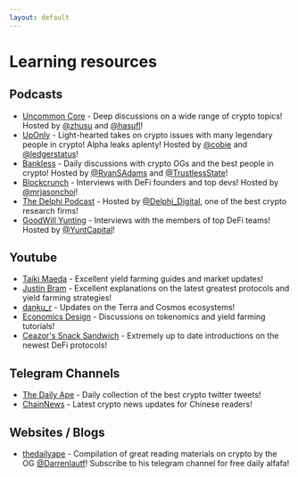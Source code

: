 ```yaml
---
layout: default
---
```


# Learning resources

## Podcasts
- [Uncommon Core]( https://uncommoncore.co/podcast/) - Deep discussions on a wide range of crypto topics! Hosted by [@zhusu](https://twitter.com/zhusu) and [@hasufl](https://twitter.com/hasufl)!
- [UpOnly](https://podcasts.apple.com/us/podcast/uponly-chats-with-crypto-experts/id155438761) - Light-hearted takes on crypto issues with many legendary people in crypto! Alpha leaks aplenty! Hosted by [@cobie](https://twitter.com/cobie) and [@ledgerstatus](https://twitter.com/ledgerstatus)!
- [Bankless](http://podcast.banklesshq.com/) - Daily discussions with crypto OGs and the best people in crypto! Hosted by [@RyanSAdams](https://twitter.com/ryansadams) and [@TrustlessState](https://twitter.com/TrustlessState)!
- [Blockcrunch](https://podcasts.apple.com/us/podcast/blockcrunch-the-crypto-investor-podcast-project/id1350649166) - Interviews with DeFi founders and top devs! Hosted by [@mrjasonchoi](https://twitter.com/mrjasonchoi)!
- [The Delphi Podcast](https://delphidigital.io/podcast) - Hosted by [@Delphi_Digital](https://twitter.com/Delphi_Digital), one of the best crypto research firms!
- [GoodWill Yunting](https://podtail.com/en/podcast/goodwill-yunting/) - Interviews with the members of top DeFi teams! Hosted by [@YuntCapital](https://twitter.com/YuntCapital)!

## Youtube
- [Taiki Maeda](https://www.youtube.com/user/TheTaikster) - Excellent yield farming guides and market updates!
- [Justin Bram](https://www.youtube.com/c/JustinBram) - Excellent explanations on the latest greatest protocols and yield farming strategies!
- [danku_r](https://www.youtube.com/c/dankur) - Updates on the Terra and Cosmos ecosystems!
- [Economics Design](https://www.youtube.com/c/EconomicsDesign) - Discussions on tokenomics and yield farming tutorials!
- [Ceazor's Snack Sandwich](https://www.youtube.com/c/CeazorsSnackSandwich) - Extremely up to date introductions on the newest DeFi protocols!

## Telegram Channels
- [The Daily Ape](https://t.me/thedailyape) - Daily collection of the best crypto twitter tweets!
- [ChainNews](https://t.me/chainnews) - Latest crypto news updates for Chinese readers!

## Websites / Blogs
- [thedailyape](https://thedailyape.notion.site/thedailyape/Directory-c96c0b6727c0433a962e897ef43efb7e) - Compilation of great reading materials on crypto by the OG [@Darrenlautf](https://twitter.com/Darrenlautf)! Subscribe to his telegram channel for free daily alfafa!

